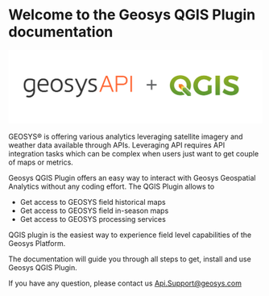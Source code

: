 # Welcome to the Geosys QGIS Plugin documentation

![logo](https://raw.githubusercontent.com/GEOSYS/qgis-plugin-doc/master/Assets/Images/QGIS_Plugin.png)

GEOSYS® is offering various analytics leveraging satellite imagery and weather data available through APIs. Leveraging API requires API integration tasks which can be complex when users just want to get couple of maps or metrics. 

Geosys QGIS Plugin offers an easy way to interact with Geosys Geospatial Analytics without any coding effort. The QGIS Plugin allows to

- Get access to GEOSYS field historical maps
- Get access to GEOSYS field in-season maps
- Get access to GEOSYS processing services 

QGIS plugin is the easiest way to experience field level capabilities of the Geosys Platform.

The documentation will guide you through all steps to get, install and use Geosys QGIS Plugin. 

If you have any question, please contact us [Api.Support@geosys.com](url)  